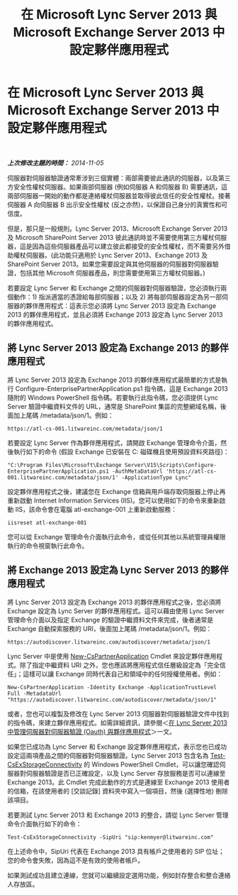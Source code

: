 ﻿---
title: 在 Microsoft Lync Server 2013 與 Microsoft Exchange Server 2013 中設定夥伴應用程式
TOCTitle: 在 Microsoft Lync Server 2013 與 Microsoft Exchange Server 2013 中設定夥伴應用程式
ms:assetid: 9c3a3054-6201-433f-b128-4c49d3341370
ms:mtpsurl: https://technet.microsoft.com/zh-tw/library/JJ688151(v=OCS.15)
ms:contentKeyID: 49890225
ms.date: 08/24/2015
mtps_version: v=OCS.15
ms.translationtype: HT
---

# 在 Microsoft Lync Server 2013 與 Microsoft Exchange Server 2013 中設定夥伴應用程式

 

_**上次修改主題的時間：** 2014-11-05_

伺服器對伺服器驗證通常牽涉到三個實體：兩部需要彼此通訊的伺服器，以及第三方安全性權杖伺服器。如果兩部伺服器 (例如伺服器 A 和伺服器 B) 需要通訊，這兩部伺服器一開始的動作都是連絡權杖伺服器並取得彼此信任的安全性權杖。接著伺服器 A 向伺服器 B 出示安全性權杖 (反之亦然)，以保證自己身分的真實性和可信度。

但是，那只是一般規則。Lync Server 2013、Microsoft Exchange Server 2013 及 Microsoft SharePoint Server 2013 彼此通訊時並不需要使用第三方權杖伺服器，這是因為這些伺服器產品可以建立彼此都接受的安全性權杖，而不需要另外借助權杖伺服器。(此功能只適用於 Lync Server 2013、Exchange 2013 及 SharePoint Server 2013。如果您需要設定與其他伺服器的伺服器對伺服器驗證，包括其他 Microsoft 伺服器產品，則您需要使用第三方權杖伺服器。)

若要設定 Lync Server 和 Exchange 之間的伺服器對伺服器驗證，您必須執行兩個動作：1) 指派適當的憑證給每部伺服器；以及 2) 將每部伺服器設定為另一部伺服器的夥伴應用程式：這表示您必須將 Lync Server 2013 設定為 Exchange 2013 的夥伴應用程式，並且必須將 Exchange 2013 設定為 Lync Server 2013 的夥伴應用程式。

## 將 Lync Server 2013 設定為 Exchange 2013 的夥伴應用程式

將 Lync Server 2013 設定為 Exchange 2013 的夥伴應用程式最簡單的方式是執行 Configure-EnterprisePartnerApplication.ps1 指令碼，這是 Exchange 2013 隨附的 Windows PowerShell 指令碼。若要執行此指令碼，您必須提供 Lync Server 驗證中繼資料文件的 URL，通常是 SharePoint 集區的完整網域名稱，後面加上尾碼 /metadata/json/1。例如：

    https://atl-cs-001.litwareinc.com/metadata/json/1

若要設定 Lync Server 作為夥伴應用程式，請開啟 Exchange 管理命令介面，然後執行如下的命令 (假設 Exchange 已安裝在 C: 磁碟機且使用預設資料夾路徑)：

    "C:\Program Files\Microsoft\Exchange Server\V15\Scripts\Configure-EnterprisePartnerApplication.ps1 -AuthMetaDataUrl 'https://atl-cs-001.litwareinc.com/metadata/json/1' -ApplicationType Lync"

設定夥伴應用程式之後，建議您在 Exchange 信箱與用戶端存取伺服器上停止再重新啟動 Internet Information Services (IIS)。您可以使用如下的命令來重新啟動 IIS，該命令會在電腦 atl-exchange-001 上重新啟動服務：

    iisreset atl-exchange-001

您可以從 Exchange 管理命令介面執行此命令，或從任何其他以系統管理員權限執行的命令視窗執行此命令。

## 將 Exchange 2013 設定為 Lync Server 2013 的夥伴應用程式

將 Lync Server 2013 設定為 Exchange 2013 的夥伴應用程式之後，您必須將 Exchange 設定為 Lync Server 的夥伴應用程式。這可以藉由使用 Lync Server 管理命令介面以及指定 Exchange 的驗證中繼資料文件來完成，後者通常是 Exchange 自動探索服務的 URI，後面加上尾碼 /metadata/json/1。例如：

    https://autodiscover.litwareinc.com/autodiscover/metadata/json/1

Lync Server 中是使用 [New-CsPartnerApplication](https://docs.microsoft.com/en-us/powershell/module/skype/New-CsPartnerApplication) Cmdlet 來設定夥伴應用程式。除了指定中繼資料 URI 之外，您也應該將應用程式信任層級設定為「完全信任」；這樣可以讓 Exchange 同時代表自己和領域中的任何授權使用者。例如：

    New-CsPartnerApplication -Identity Exchange -ApplicationTrustLevel Full -MetadataUrl "https://autodiscover.litwareinc.com/autodiscover/metadata/json/1"

或者，您也可以複製及修改在 Lync Server 2013 伺服器對伺服器驗證文件中找到的指令碼，來建立夥伴應用程式。如需詳細資訊，請參閱＜[在 Lync Server 2013 中管理伺服器對伺服器驗證 (Oauth) 與夥伴應用程式](lync-server-2013-managing-server-to-server-authentication-oauth-and-partner-applications.md)＞一文。

如果您已成功為 Lync Server 和 Exchange 設定夥伴應用程式，表示您也已成功設定這兩項產品之間的伺服器對伺服器驗證。Lync Server 2013 包含名為 [Test-CsExStorageConnectivity](test-csexstorageconnectivity.md) 的 Windows PowerShell Cmdlet，可以讓您確認伺服器對伺服器驗證是否已正確設定，以及 Lync Server 存放服務是否可以連線至 Exchange 2013。此 Cmdlet 完成此動作的方式是連線至 Exchange 2013 使用者的信箱，在該使用者的 \[交談記錄\] 資料夾中寫入一個項目，然後 (選擇性地) 刪除該項目。

若要測試 Lync Server 2013 和 Exchange 2013 的整合，請從 Lync Server 管理命令介面執行如下的命令：

    Test-CsExStorageConnectivity -SipUri "sip:kenmyer@litwareinc.com"

在上述命令中，SipUri 代表在 Exchange 2013 具有帳戶之使用者的 SIP 位址；您的命令會失敗，因為這不是有效的使用者帳戶。

如果測試成功且建立連線，您就可以繼續設定選用功能，例如封存整合和整合連絡人存放區。

